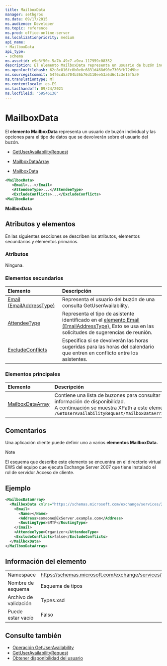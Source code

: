 ```yaml
---
title: MailboxData
manager: sethgros
ms.date: 09/17/2015
ms.audience: Developer
ms.topic: reference
ms.prod: office-online-server
ms.localizationpriority: medium
api_name:
- MailboxData
api_type:
- schema
ms.assetid: e9e3f50c-5a7b-49c7-a9ea-117959c08352
description: El elemento MailboxData representa un usuario de buzón individual y las opciones para el tipo de datos que se devolverán sobre el usuario del buzón.
ms.openlocfilehash: 62c8c816fc0b0e0c6831d468d90e7303fb72d9be
ms.sourcegitcommit: 54f6cd5a704b36b76d110ee53a6d6c1c3e15f5a9
ms.translationtype: MT
ms.contentlocale: es-ES
ms.lasthandoff: 09/24/2021
ms.locfileid: "59546136"
---
```

# <a name="mailboxdata"></a>MailboxData

El **elemento MailboxData** representa un usuario de buzón individual y las opciones para el tipo de datos que se devolverán sobre el usuario del buzón. 
  
- [GetUserAvailabilityRequest](getuseravailabilityrequest.md)
  
- [MailboxDataArray](mailboxdataarray.md)
  
- [MailboxData](mailboxdata.md)
  
```xml
<MailboxData>
   <Email>...</Email>
   <AttendeeType>...</AttendeeType>
   <ExcludeConflicts>...</ExcludeConflicts>
<MailboxData>
```

**MailboxData**

## <a name="attributes-and-elements"></a>Atributos y elementos

En las siguientes secciones se describen los atributos, elementos secundarios y elementos primarios.
  
### <a name="attributes"></a>Atributos

Ninguna.
  
### <a name="child-elements"></a>Elementos secundarios

|**Elemento**|**Descripción**|
|:-----|:-----|
|[Email (EmailAddressType)](email-emailaddresstype.md) <br/> |Representa el usuario del buzón de una consulta GetUserAvailability.  <br/> |
|[AttendeeType](attendeetype.md) <br/> |Representa el tipo de asistente identificado en el [elemento Email (EmailAddressType).](email-emailaddresstype.md) Esto se usa en las solicitudes de sugerencias de reunión.  <br/> |
|[ExcludeConflicts](excludeconflicts.md) <br/> |Especifica si se devolverán las horas sugeridas para las horas del calendario que entren en conflicto entre los asistentes.  <br/> |
   
### <a name="parent-elements"></a>Elementos principales

|**Elemento**|**Descripción**|
|:-----|:-----|
|[MailboxDataArray](mailboxdataarray.md) <br/> |Contiene una lista de buzones para consultar la información de disponibilidad.  <br/> A continuación se muestra XPath a este elemento:  <br/>  `/GetUserAvailabilityRequest/MailboxDataArray[i]` <br/> |
   
## <a name="remarks"></a>Comentarios

Una aplicación cliente puede definir uno a varios **elementos MailboxData.** 
  
> [!NOTE]
> El esquema que describe este elemento se encuentra en el directorio virtual EWS del equipo que ejecuta Exchange Server 2007 que tiene instalado el rol de servidor Acceso de cliente. 
  
## <a name="example"></a>Ejemplo

```xml
<MailboxDataArray>
  <MailboxData xmlns="https://schemas.microsoft.com/exchange/services/2006/types">
    <Email>
      <Name></Name>
      <Address>someone@ExServer.example.com</Address>
      <RoutingType>SMTP</RoutingType>
    </Email>
    <AttendeeType>Organizer</AttendeeType>
    <ExcludeConflicts>false</ExcludeConflicts>
  </MailboxData>
</MailboxDataArray>
```

## <a name="element-information"></a>Información del elemento

|||
|:-----|:-----|
|Namespace  <br/> |https://schemas.microsoft.com/exchange/services/2006/types  <br/> |
|Nombre de esquema  <br/> |Esquema de tipos  <br/> |
|Archivo de validación  <br/> |Types.xsd  <br/> |
|Puede estar vacío  <br/> |Falso  <br/> |
   
## <a name="see-also"></a>Consulte también

- [Operación GetUserAvailability](getuseravailability-operation.md)
- [GetUserAvailabilityRequest](getuseravailabilityrequest.md)
- [Obtener disponibilidad del usuario](https://msdn.microsoft.com/library/d4133fcb-9b0f-4e6b-aadf-a389da83516a%28Office.15%29.aspx)

